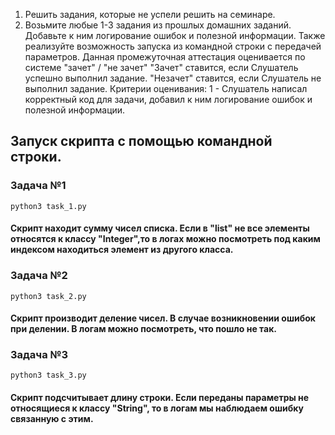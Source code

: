 1) Решить задания, которые не успели решить на семинаре.
2) Возьмите любые 1-3 задания из прошлых домашних заданий. Добавьте к ним логирование ошибок и полезной информации. Также реализуйте возможность запуска из командной строки с передачей параметров. Данная промежуточная аттестация оценивается по системе "зачет" / "не зачет" "Зачет" ставится, если Слушатель успешно выполнил задание. "Незачет" ставится, если Слушатель не выполнил задание. Критерии оценивания: 1 - Слушатель написал корректный код для задачи, добавил к ним логирование ошибок и полезной информации.

## Запуск скрипта с помощью командной строки.
### Задача №1
    python3 task_1.py
#### Скрипт находит сумму чисел списка. Если в "list" не все элементы относятся к классу "Integer",то в логах можно посмотреть под каким индексом находиться элемент из другого класса.

### Задача №2
    python3 task_2.py
#### Скрипт производит деление чисел. В случае возникновении ошибок при делении. В логам можно посмотреть, что пошло не так.

### Задача №3
    python3 task_3.py
#### Скрипт подсчитывает длину строки. Если переданы параметры не относящиеся к классу "String", то в логам мы наблюдаем ошибку связанную с этим. 
